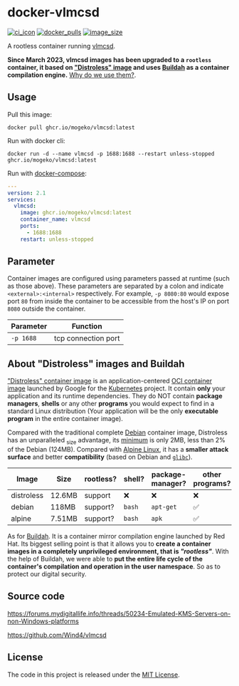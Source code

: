 # docker-vlmcsd

[![ci_icon]][ci_link] [![docker_pulls]][docker_link] [![image_size]][docker_link]

A rootless container running [vlmcsd](https://github.com/Wind4/vlmcsd).

**Since March 2023, vlmcsd images has been upgraded to a `rootless` container, it based on ["Distroless" image](https://github.com/GoogleContainerTools/distroless) and uses [Buildah](https://buildah.io) as a container compilation engine.** [Why do we use them?](#about-distroless-images-and-buildah).

## Usage

Pull this image:

```shell
docker pull ghcr.io/mogeko/vlmcsd:latest
```

Run with docker cli:

```shell
docker run -d --name vlmcsd -p 1688:1688 --restart unless-stopped ghcr.io/mogeko/vlmcsd:latest
```

Run with [docker-compose]:

```yml
---
version: 2.1
services:
  vlmcsd:
    image: ghcr.io/mogeko/vlmcsd:latest
    container_name: vlmcsd
    ports:
      - 1688:1688
    restart: unless-stopped
```

## Parameter

Container images are configured using parameters passed at runtime (such as those above). These parameters are separated by a colon and indicate `<external>:<internal>` respectively. For example, `-p 8080:80` would expose port `80` from inside the container to be accessible from the host's IP on port `8080` outside the container.

| Parameter | Function            |
| --------- | ------------------- |
| `-p 1688` | tcp connection port |

## About "Distroless" images and Buildah

["Distroless" container image](https://github.com/GoogleContainerTools/distroless) is an application-centered [OCI container image](https://opencontainers.org) launched by Google for the [Kubernetes](https://kubernetes.io) project. It contain **only** your application and its runtime dependencies. They do NOT contain **package managers**, **shells** or any other **programs** you would expect to find in a standard Linux distribution (Your application will be the only **executable program** in the entire container image).

Compared with the traditional complete [Debian](https://hub.docker.com/_/debian) container image, Distroless has an unparalleled <sub>size</sub> advantage, its [minimum](https://github.com/GoogleContainerTools/distroless/blob/main/base/README.md) is only 2MB, less than 2% of the Debian (124MB). Compared with [Alpine Linux](https://hub.docker.com/_/alpine), it has a **smaller attack surface** and better **compatibility** (based on Debian and [`glibc`](https://www.gnu.org/software/libc)).

| Image      | Size   | rootless? | shell? | package-manager? | other programs?    | C library |
| ---------- | ------ | --------- | ------ | ---------------- | ------------------ | --------- |
| distroless | 12.6MB | support   | :x:    | :x:              | :x:                | `glibc`   |
| debian     | 118MB  | support?  | `bash` | `apt-get`        | :white_check_mark: | `glibc`   |
| alpine     | 7.51MB | support?  | `bash` | `apk`            | :white_check_mark: | `musl`    |

As for [Buildah](https://buildah.io). It is a container mirror compilation engine launched by Red Hat. Its biggest selling point is that it allows you to **create a container images in a completely unprivileged environment, that is _"rootless"_**. With the help of Buildah, we were able to **put the entire life cycle of the container's compilation and operation in the user namespace**. So as to protect our digital security.

## Source code

<https://forums.mydigitallife.info/threads/50234-Emulated-KMS-Servers-on-non-Windows-platforms>

<https://github.com/Wind4/vlmcsd>

## License

The code in this project is released under the [MIT License][license].

<!-- badge -->

[ci_icon]: https://github.com/mogeko/docker-vlmcsd/actions/workflows/build.yml/badge.svg
[ci_link]: https://github.com/mogeko/docker-vlmcsd/actions/workflows/build.yml
[docker_pulls]: https://img.shields.io/docker/pulls/mogeko/vlmcsd?logo=docker
[image_size]: https://img.shields.io/docker/image-size/mogeko/vlmcsd?logo=docker
[docker_link]: https://hub.docker.com/r/mogeko/vlmcsd

<!-- links -->

[docker-compose]: https://docs.docker.com/compose
[license]: https://github.com/mogeko/docker-vlmcsd/blob/master/LICENSE
